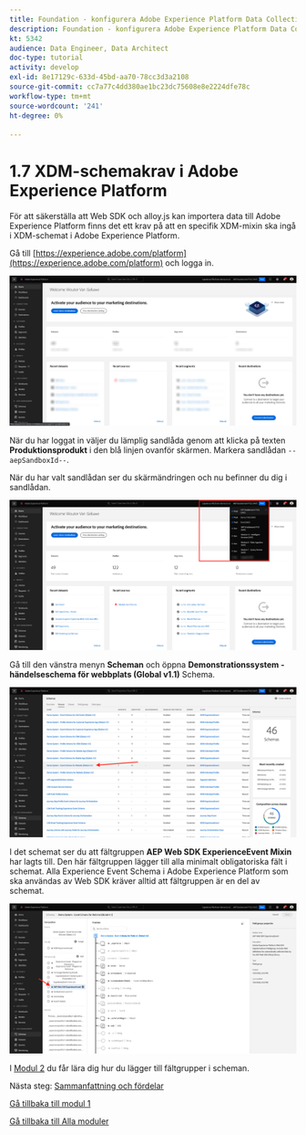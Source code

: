 ```yaml
---
title: Foundation - konfigurera Adobe Experience Platform Data Collection och Web SDK-tillägget - XDM-schemakrav i Adobe Experience Platform
description: Foundation - konfigurera Adobe Experience Platform Data Collection och Web SDK-tillägget - XDM-schemakrav i Adobe Experience Platform
kt: 5342
audience: Data Engineer, Data Architect
doc-type: tutorial
activity: develop
exl-id: 8e17129c-633d-45bd-aa70-78cc3d3a2108
source-git-commit: cc7a77c4dd380ae1bc23dc75608e8e2224dfe78c
workflow-type: tm+mt
source-wordcount: '241'
ht-degree: 0%

---
```


# 1.7 XDM-schemakrav i Adobe Experience Platform

För att säkerställa att Web SDK och alloy.js kan importera data till Adobe Experience Platform finns det ett krav på att en specifik XDM-mixin ska ingå i XDM-schemat i Adobe Experience Platform.

Gå till [https://experience.adobe.com/platform](https://experience.adobe.com/platform) och logga in.

![AEP Debugger](./images/exp1.png)

När du har loggat in väljer du lämplig sandlåda genom att klicka på texten **Produktionsprodukt** i den blå linjen ovanför skärmen. Markera sandlådan `--aepSandboxId--`.

När du har valt sandlådan ser du skärmändringen och nu befinner du dig i sandlådan.

![AEP Debugger](./images/exp2.png)

Gå till den vänstra menyn **Scheman** och öppna **Demonstrationssystem - händelseschema för webbplats (Global v1.1)** Schema.

![AEP Debugger](./images/exp3.png)

I det schemat ser du att fältgruppen **AEP Web SDK ExperienceEvent Mixin** har lagts till. Den här fältgruppen lägger till alla minimalt obligatoriska fält i schemat. Alla Experience Event Schema i Adobe Experience Platform som ska användas av Web SDK kräver alltid att fältgruppen är en del av schemat.

![AEP Debugger](./images/exp4.png)

I [Modul 2](./../module2/data-ingestion.md) du får lära dig hur du lägger till fältgrupper i scheman.

Nästa steg: [Sammanfattning och fördelar](./summary.md)

[Gå tillbaka till modul 1](./data-ingestion-launch-web-sdk.md)

[Gå tillbaka till Alla moduler](./../../overview.md)
